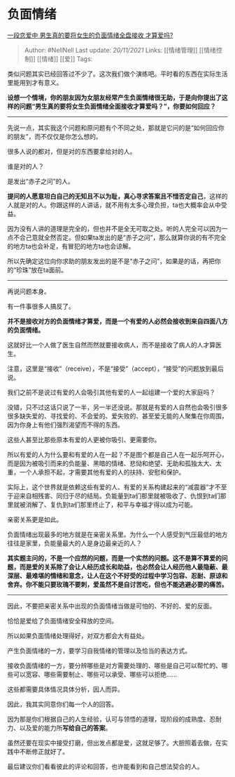 # 负面情绪
[一段恋爱中 男生真的要将女生的负面情绪全盘接收 才算爱吗?](https://www.zhihu.com/question/357978609/answer/2232623516)

> Author: #NellNell 
Last update: *20/11/2021* 
Links: [[情绪管理]] [[情绪控制]] [[情绪]] [[爱]]
Tags: 
  

类似问题其实已经回答过不少了。这次我们做个演练吧。平时看的东西在实际生活里能用到才有意义。

**设想一个情境，你的朋友因为女朋友经常产生负面情绪很无助，于是向你提出了这样的问题“男生真的要将女生负面情绪全面接收才算爱吗？”，你要如何回应？**

---

先说一点，其实我这个问题和原问题有个不同之处，那就是它问的是“如何回应你的朋友”，而不仅仅是你怎么想的。

很多人说的都对，但是对的东西要拿给对的人。

谁是对的人？

是发出“赤子之问”的人。

**提问的人愿意坦白自己的无知且不以为耻，真心寻求答案且不惜否定自己**，这样的人就是对的人。你跟这样的人讲话，就不用有太多心理负担，ta也大概率会从中受益。

因为没有人讲的道理是完全的，但也并不是全无可取之处。听的人完全可以因为一点不合己意就全然否定。但如果ta发出的是“赤子之问”，那么就算你说的有不完全的地方ta也会补足，有冒犯的地方ta也会谅解。

所以先确定这位向你求助的朋友发出的是不是“赤子之问”，如果是的话，再把你的“珍珠”放在ta面前。

---

再说问题本身。

有一件事很多人搞反了。

**并不是接收对方的负面情绪才算爱，而是一个有爱的人必然会接收到来自四面八方的负面情绪。**

这就好比一个人做了医生自然而然就要接收病人，而不是接收了病人的人才算医生。

注意，这里是“接收”（receive），不是“接受”（accept），“接受”的问题放到最后说。

我们之前不是说过有爱的人会吸引其他有爱的人一起组建一个爱的大家庭吗？

没错，只不过这话只说了一半，另一半还没说。那就是有爱的人自然也会吸引很多很多缺失爱的、寻找爱的、不会爱的、爱失败的、甚至爱无能的人聚集在你周围，因为你身上有他们强烈渴望而不得的东西。

这些人甚至比那些原本有爱的人更被你吸引、更需要你。

所以有爱的人为什么要和有爱的人在一起？不是图个都是自己人在一起乐呵开心，而是因为被吸引而来的负能量、黑暗的情绪、悲恸和绝望、无助和孤独太大、太重，一个人承担不起，才需要其他有爱的人的扶持、安慰和保护。

实际上，这个世界就是依赖这些有爱的人、有爱的关系构建起来的“减震器”才不至于迎来自相残害、同归于尽的结局。负能量到ta们那里就被吸收了、仇恨到ta们那里就被消解了、复仇到ta们那里终止了，和平与幸福才得以成为可能。

亲密关系更是如此。

负面情绪出现最多的地方就是在亲密关系里。为什么一个人感受到气压最低的地方往往是家里，负能量最大的人是身边最亲近的人？

**其实题主问的，不是一个应然的问题，而是一个实然的问题。这不是算不算爱的问题，而是爱的关系除了会让人经历成长和助益，也必然会让人经历他人最隐蔽、最深层、最难堪的情绪和意念，让人在这个不好受的过程中学习包容、忍耐、原谅和舍弃。你不能只要玫瑰不要刺，爱虽然不是自讨苦吃，但也不能逃避必要的痛苦。**

---

因此，不要把亲密关系中出现的负面情绪当做是可怕的、不好的、爱的反面。

恰恰是爱给了负面情绪安全释放的空间。

所以如果负面情绪处理得好，对双方都会大有益处。

产生负面情绪的一方，要学习自我情绪的管理以及恰当的表达方式。

接收负面情绪的一方，要分辨哪些是对方需要处理的、哪些是自己可以帮忙的、哪些可以宽容、哪些需要制止、哪些可以承受、哪些可以拒绝……

这些都需要具体情况具体分析，因人而异。

因此，我其实同意你们每一个人的回答。

因为那是你们根据自己的人生经验，认可与领悟的道理，现阶段的成熟度、忍耐力、以及爱的能力所**写给自己的答案**。

虽然还要在现实中接受打磨，但出发点都是爱，这就足够了。大胆照着去做，在实践中不断修正就好了。

最后建议你们看看彼此的评论和回答，也许能看到和自己想法契合的人。